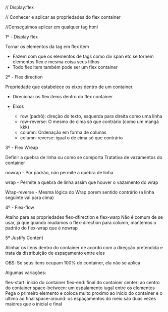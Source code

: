 // Display:flex

// Conhecer e aplicar as propriedades do flex container

//Conseguimos aplicar em qualquer tag html

1º - Display flex

Tornar os elementos da tag em flex item
- Fazem com que os elementos de tags como div span etc se tornem elementos flex e mesma coisa seus filhos
- Todo flex item também pode ser um flex container


2º - Flex direction

Propriedade que estabelece os eixos dentro de um container.
- Direcionar os flex items dentro do flex container

- Eixos
    - row (padrõ): direção do texto, esquerda para direita como uma linha
    - row-reverse: O mesmo de cima só que contrário (como um mangá kkk)
    - column: Ordenação em forma de colunas
    - column-reverse: igual o de cima só que contrário


3º - Flex Wreap

Definir a quebra de linha ou como se comporta
Tratativa de vazamentos do container

nowrap
    - Por padrão, não permite a quebra de linha

wrap
    - Permite a quebra de linha assim que houver o vazamento do wrap

Wrap-reverse
    - Mesma lógica do Wrap porem sentido contrário (a linha seguinte vai para cima)



4º - Flex-flow

Atalho para as propriedades flex-dfirection e flex-warp
Não é comum de se usar, já que quando mudamos o flex-direction para column, mantemos o padrão do flex-wrap que é nowrap

5º Justify Content

Alinhar os itens dentro do container de acordo com a direçção 
pretendida e trata da distribuição de espaçamento entre eles

OBS: Se seus itens ocupam 100% do container, ela não se aplica

Algumas variações:

fles-start: inicio do container
flex-end: final do container
center: ao centro do container
space-between: um espalamento iugal entre os elementos
    Pega o primeiro elemento e coloca muito proximo ao inicio do container e o ultimo ao final
space-around: os espaçamentos do meio são duas vezes maiores que o inicial e final
